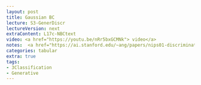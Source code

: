 ```yaml
---
layout: post
title: Gaussian BC 
lecture: S3-GenerDiscr
lectureVersion: next
extraContent: L17c-NBCtext 
video: <a href="https://youtu.be/nRr5bxGCMNk"> video</a> 
notes:  <a href="https://ai.stanford.edu/~ang/papers/nips01-discriminativegenerative.pdf">Paper Discr vs. Genera</a>
categories: tabular
extra: true
tags:
- 3Classification
- Generative
---
```

